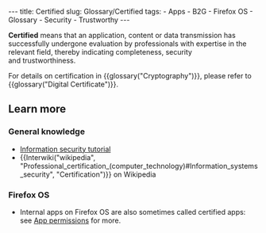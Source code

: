 --- title: Certified slug: Glossary/Certified tags: - Apps - B2G - Firefox OS - Glossary - Security - Trustworthy ---

**Certified** means that an application, content or data transmission has successfully undergone evaluation by professionals with expertise in the relevant field, thereby indicating completeness, security and trustworthiness.

For details on certification in {{glossary("Cryptography")}}, please refer to {{glossary("Digital Certificate")}}.

## Learn more

### General knowledge

- [Information security tutorial](/en-US/docs/Web/Security/Information_Security_Basics)
- {{Interwiki("wikipedia", "Professional\_certification\_(computer\_technology)\#Information\_systems\_security", "Certification")}} on Wikipedia

### Firefox OS

- Internal apps on Firefox OS are also sometimes called certified apps: see [App permissions](/en-US/docs/Web/Apps/Build/App_permissions) for more.
